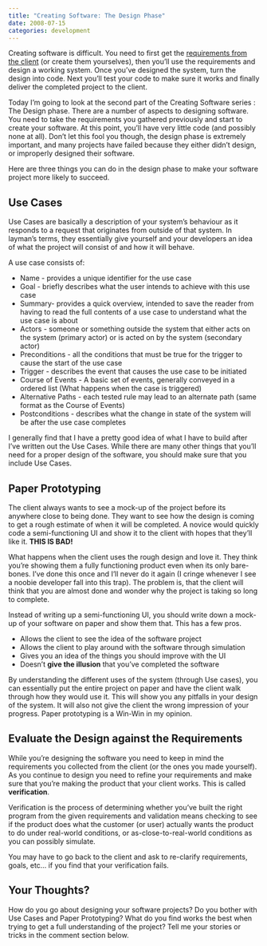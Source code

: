 ```yaml
---
title: "Creating Software: The Design Phase"
date: 2008-07-15
categories: development
---
```


Creating software is difficult. You need to first get the [requirements from the client](/posts/creating-software-getting-the-requirements/) (or create them yourselves), then you’ll use the requirements and design a working system. Once you’ve designed the system, turn the design into code. Next you’ll test your code to make sure it works and finally deliver the completed project to the client.

Today I’m going to look at the second part of the  Creating Software series : The Design phase. There are a number of aspects to designing software. You need to take the requirements you gathered previously and start to create your software. At this point, you’ll have very little code (and possibly none at all). Don’t let this fool you though, the design phase is extremely important, and many projects have failed because they either didn’t design, or improperly designed their software.

Here are three things you can do in the design phase to make your software project more likely to succeed.

## Use Cases
Use Cases are basically a description of your system’s behaviour as it responds to a request that originates from outside of that system. In layman’s terms, they essentially give yourself and your developers an idea of what the project will consist of and how it will behave.

A use case consists of:
* Name - provides a unique identifier for the use case
* Goal - briefly describes what the user intends to achieve with this use case
* Summary- provides a quick overview, intended to save the reader from having to read the full contents of a use case to understand what the use case is about
* Actors - someone or something outside the system that either acts on the system (primary actor) or is acted on by the system (secondary actor)
* Preconditions - all the conditions that must be true for the trigger to cause the start of the use case
* Trigger - describes the event that causes the use case to be initiated
* Course of Events - A basic set of events, generally conveyed in a ordered list (What happens when the case is triggered)
* Alternative Paths - each tested rule may lead to an alternate path (same format as the Course of Events)
* Postconditions - describes what the change in state of the system will be after the use case completes

I generally find that I have a pretty good idea of what I have to build after I’ve written out the Use Cases. While there are many other things that you’ll need for a proper design of the software, you should make sure that you include Use Cases.

## Paper Prototyping
The client always wants to see a mock-up of the project before its anywhere close to being done. They want to see how the design is coming to get a rough estimate of when it will be completed. A novice would quickly code a semi-functioning UI and show it to the client with hopes that they’ll like it. **THIS IS BAD!**

What happens when the client uses the rough design and love it. They think you’re showing them a fully functioning product even when its only bare-bones. I’ve done this once and I’ll never do it again (I cringe whenever I see a noobie developer fall into this trap). The problem is, that the client will think that you are almost done and wonder why the project is taking so long to complete.

Instead of writing up a semi-functioning UI, you should write down a mock-up of your software on paper and show them that. This has a few pros.

* Allows the client to see the idea of the software project
* Allows the client to play around with the software through simulation
* Gives you an idea of the things you should improve with the UI
* Doesn’t **give the illusion** that you’ve completed the software

By understanding the different uses of the system (through Use cases), you can essentially put the entire project on paper and have the client walk through how they would use it. This will show you any pitfalls in your design of the system. It will also not give the client the wrong impression of your progress. Paper prototyping is a Win-Win in my opinion.

## Evaluate the Design against the Requirements
While you’re designing the software you need to keep in mind the requirements you collected from the client (or the ones you made yourself). As you continue to design you need to refine your requirements and make sure that you’re making the product that your client works. This is called **verification**.

Verification is the process of determining whether you’ve built the right program from the given requirements and validation means checking to see if the product does what the customer (or user) actually wants the product to do under real-world conditions, or as-close-to-real-world conditions as you can possibly simulate.

You may have to go back to the client and ask to re-clarify requirements, goals, etc… if you find that your verification fails.

## Your Thoughts?
How do you go about designing your software projects? Do you bother with Use Cases and Paper Prototyping? What do you find works the best when trying to get a full understanding of the project? Tell me your stories or tricks in the comment section below.

